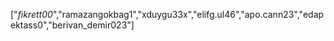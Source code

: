 ["_fikrett00_","ramazangokbag1","xduygu33x","elifg.ul46","apo.cann23","edapektass0","berivan_demir023"]


